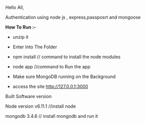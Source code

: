 Hello All,

Authentication using node js , express,passposrt and mongoose

**How To Run :-**

- unzip it

- Enter Into The Folder

- npm install // command to install the node modules

- node app //command to Run the app

- Make sure MongoDB running on the Background

- access the site http://127.0.0.1:3000

Built Software version

Node version v6.11.1 //install node

mongodb 3.4.6 // install mongodb and run it

 
